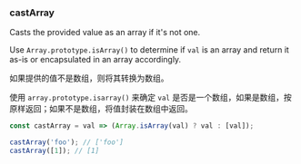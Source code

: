 ### castArray

Casts the provided value as an array if it's not one.

Use `Array.prototype.isArray()` to determine if `val` is an array and return it as-is or encapsulated in an array accordingly.

如果提供的值不是数组，则将其转换为数组。

使用 `array.prototype.isarray()` 来确定 `val` 是否是一个数组，如果是数组，按原样返回；如果不是数组，将值封装在数组中返回。

```js
const castArray = val => (Array.isArray(val) ? val : [val]);
```

```js
castArray('foo'); // ['foo']
castArray([1]); // [1]
```
